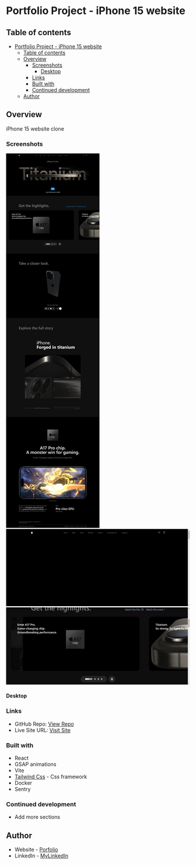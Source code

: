 # Portfolio Project - iPhone 15 website

## Table of contents

- [Portfolio Project - iPhone 15 website](#portfolio-project---iphone-15-website)
  - [Table of contents](#table-of-contents)
  - [Overview](#overview)
    - [Screenshots](#screenshots)
      - [Desktop](#desktop)
    - [Links](#links)
    - [Built with](#built-with)
    - [Continued development](#continued-development)
  - [Author](#author)

## Overview

iPhone 15 website clone

### Screenshots
![Desktop](./screenshots/apple-home.png)
![Desktop](./screenshots/top.gif)
![Desktop](./screenshots/bottom.gif)

#### Desktop

### Links

- GitHub Repo: [View Repo](https://github.com/Gandah/apple-web.git)
- Live Site URL: [Visit Site](https://apple-web-server-m6fxdjae5a-uc.a.run.app/)

### Built with

- React
- GSAP animations
- Vite
- [Tailwind Css](https://tailwindcss.com/) - Css framework
- Docker
- Sentry

### Continued development

- Add more sections

## Author

- Website - [Porfolio]( https://gandah-porfolio.vercel.app/)
- LinkedIn - [MyLinkedIn](https://www.linkedin.com/in/gandahkelvin)
